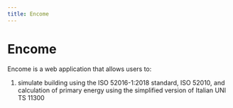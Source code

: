 ```yaml
---
title: Encome 
---
```



# Encome


Encome is a web application that allows users to:
1)  simulate building using the ISO 52016-1:2018 standard, ISO 52010, and calculation of primary energy using the simplified version of Italian UNI TS 11300
